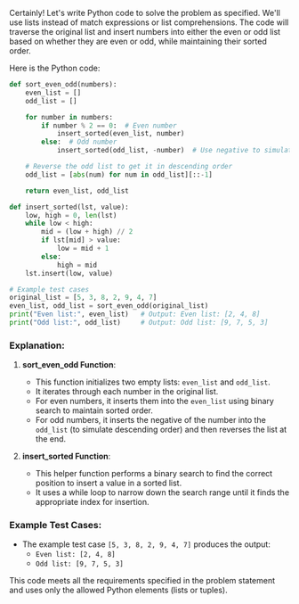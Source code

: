 Certainly! Let's write Python code to solve the problem as specified. We'll use lists instead of match expressions or list comprehensions. The code will traverse the original list and insert numbers into either the even or odd list based on whether they are even or odd, while maintaining their sorted order.

Here is the Python code:

```python
def sort_even_odd(numbers):
    even_list = []
    odd_list = []

    for number in numbers:
        if number % 2 == 0:  # Even number
            insert_sorted(even_list, number)
        else:  # Odd number
            insert_sorted(odd_list, -number)  # Use negative to simulate descending order

    # Reverse the odd list to get it in descending order
    odd_list = [abs(num) for num in odd_list][::-1]

    return even_list, odd_list

def insert_sorted(lst, value):
    low, high = 0, len(lst)
    while low < high:
        mid = (low + high) // 2
        if lst[mid] > value:
            low = mid + 1
        else:
            high = mid
    lst.insert(low, value)

# Example test cases
original_list = [5, 3, 8, 2, 9, 4, 7]
even_list, odd_list = sort_even_odd(original_list)
print("Even list:", even_list)   # Output: Even list: [2, 4, 8]
print("Odd list:", odd_list)     # Output: Odd list: [9, 7, 5, 3]
```

### Explanation:
1. **sort_even_odd Function**:
    - This function initializes two empty lists: `even_list` and `odd_list`.
    - It iterates through each number in the original list.
    - For even numbers, it inserts them into the `even_list` using binary search to maintain sorted order.
    - For odd numbers, it inserts the negative of the number into the `odd_list` (to simulate descending order) and then reverses the list at the end.

2. **insert_sorted Function**:
    - This helper function performs a binary search to find the correct position to insert a value in a sorted list.
    - It uses a while loop to narrow down the search range until it finds the appropriate index for insertion.

### Example Test Cases:
- The example test case `[5, 3, 8, 2, 9, 4, 7]` produces the output:
  - `Even list: [2, 4, 8]`
  - `Odd list: [9, 7, 5, 3]`

This code meets all the requirements specified in the problem statement and uses only the allowed Python elements (lists or tuples).